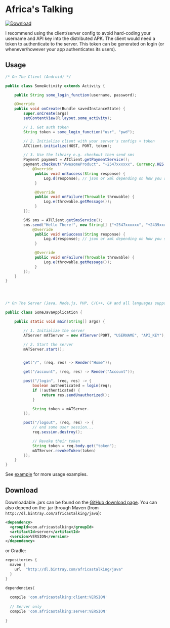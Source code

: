 # Africa's Talking

[ ![Download](https://api.bintray.com/packages/africastalking/java/com.africastalking/images/download.svg) ](https://bintray.com/africastalking/java/com.africastalking/_latestVersion)

I recommend using the client/server config to avoid hard-coding your username and API key into the distributed APK.
The client would need a token to authenticate to the server.
This token can be generated on login (or whenever/however your app authenticates its users).

## Usage 

```java
/* On The Client (Android) */

public class SomeActivity extends Activity {

    public String some_login_function(username, password);

    @Override
    public void onCreate(Bundle savedInstanceState) {
        super.onCreate(args)
        setContentView(R.layout.some_activity);

        // 1. Get auth token 
        String token = some_login_function("usr", "pwd");

        // 2. Initialize client with your server's configs + token
        ATClient.initialize(HOST, PORT, token);

        // 3. Use the library e.g. checkout then send sms
        Payment payment = ATClient.getPaymentService();
        payment.checkout("AwesomeProduct", "+2547xxxxxx", Currency.KES, new Callback<String>(){
            @Override
             public void onSuccess(String response) {
                 Log.d(response); // json or xml depending on how you setup the server
             }

             @Override
             public void onFailure(Throwable throwable) {
                 Log.e(throwable.getMessage());
             }
        });

        SMS sms = ATClient.getSmsService();
        sms.send("Hello There!", new String[] {"+2547xxxxxx", "+2439xxxxxx"}, new Callback<String>() {
            @Override
             public void onSuccess(String response) {
                 Log.d(response); // json or xml depending on how you setup the server
             }

             @Override
             public void onFailure(Throwable throwable) {
                 Log.e(throwable.getMessage());
             }
        });
    }
}




/* On The Server (Java, Node.js, PHP, C/C++, C# and all languages supported by protobuf.) */

public class SomeJavaApplication {

    public static void main(String[] args) {

        // 1. Initialize the server
        ATServer mATServer = new ATServer(PORT, "USERNAME", "API_KEY");

        // 2. Start the server
        mATServer.start();


        get("/", (req, res) -> Render("Home"));

        get("/account", (req, res) -> Render("Account"));

        post("/login", (req, res) -> {
            boolean authenticated = login(req);
            if (!authenticated) {
                return res.sendUnauthorized();
            }

            String token = mATServer.
        });

        post("/logout", (req, res) -> {
            // end some user session...
            req.session.destroy();

            // Revoke their token
            String token = req.body.get("token");
            mATServer.revokeToken(token)
        });
    }
}

```

See [example](../example/) for more usage examples.

## Download

Downloadable .jars can be found on the [GitHub download page](releases).
You can also depend on the .jar through Maven (from `http://dl.bintray.com/africastalking/java`):

```xml
<dependency>
  <groupId>com.africastalking</groupId>
  <artifactId>server</artifactId>
  <version>VERSION</version>
</dependency>
```

or Gradle:

```groovy
repositories {
  maven {
    url  "http://dl.bintray.com/africastalking/java"
  }
}

dependencies{
  
  compile 'com.africastalking:client:VERSION'
  
  // Server only
  compile 'com.africastalking:server:VERSION'
  
}
```

